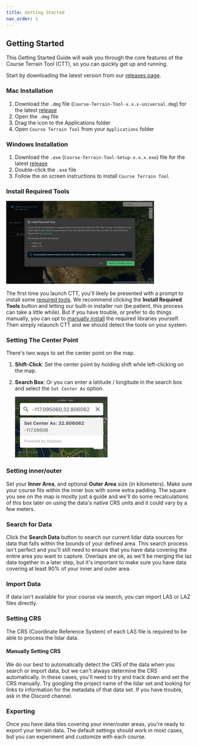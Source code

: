 ```yaml
---
title: Getting Started
nav_order: 1
---
```


## Getting Started

This Getting Started Guide will walk you through the core features of the Course Terrain Tool (CTT), so you can quickly get up and running.

Start by downloading the latest version from our [releases page](https://github.com/dudewheresmycode/course-terrain-tool/releases/latest).

### Mac Installation
1. Download the `.dmg` file (`Course-Terrain-Tool-x.x.x-universal.dmg`) for the latest [release](https://github.com/dudewheresmycode/course-terrain-tool/releases/latest)
2. Open the `.dmg` file
3. Drag the icon to the Applications folder
4. Open `Course Terrain Tool` from your `Applications` folder


### Windows Installation
1. Download the `.exe` (`Course-Terrain-Tool-Setup-x.x.x.exe`) file for the latest [release](https://github.com/dudewheresmycode/course-terrain-tool/releases/latest)
2. Double-click the `.exe` file
3. Follow the on screen instructions to install `Course Terrain Tool`


### Install Required Tools

<img src="images/setup-screen.jpg" width="400" />

The first time you launch CTT, you'll likely be presented with a prompt to install some [required tools](/libraries). We recommend clicking the **Install Required Tools** button and letting our built-in installer run (be patient, this process can take a little while). But if you have trouble, or prefer to do things manually, you can opt to [manually install](/libraries#manually-install-required-tools) the required libraries yourself. Then simply relaunch CTT and we should detect the tools on your system.


### Setting The Center Point

There's two ways to set the center point on the map.
1. **Shift-Click**: Set the center point by holding shift while left-clicking on the map.
2. **Search Box**: Or you can enter a latitude / longitude in the search box and select the `Set Center As` option.

    <img src="images/set-center.jpg" width="250" />

### Setting inner/outer

Set your **Inner Area**, and optional **Outer Area** size (in kilometers). Make sure your course fits within the inner box with some extra padding. The square you see on the map is mostly just a guide and we'll do some recalculations of this box later on using the data's native CRS units and it could vary by a few meters.

### Search for Data

Click the **Search Data** button to search our current lidar data sources for data that falls within the bounds of your defined area. This search process isn't perfect and you'll still need to ensure that you have data covering the entire area you want to capture. Overlaps are ok, as we'll be merging the laz data together in a later step, but it's important to make sure you have data covering at least 90% of your inner and outer area.

### Import Data

If data isn't available for your course via search, you can import LAS or LAZ files directly. 


### Setting CRS

The CRS (Coordinate Reference System) of each LAS file is required to be able to process the lidar data. 

#### Manually Setting CRS

We do our best to automatically detect the CRS of the data when you search or import data, but we can't always determine the CRS automatically. In these cases, you'll need to try and track down and set the CRS manually. Try googling the project name of the lidar set and looking for links to information for the metadata of that data set. If you have trouble, ask in the Discord channel.

### Exporting
Once you have data tiles covering your inner/outer areas, you're ready to export your terrain data. The default settings should work in most cases, but you can experiment and customize with each course.

